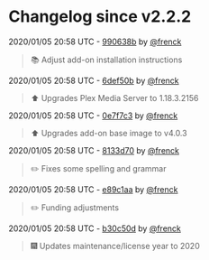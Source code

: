 # Changelog since v2.2.2

2020/01/05 20:58 UTC - [990638b](https://github.com/hassio-addons/addon-plex/commit/990638b389afde00e8fb0d0b39afc15130a9427f) by [@frenck](https://github.com/frenck)
> :books: Adjust add-on installation instructions 

2020/01/05 20:58 UTC - [6def50b](https://github.com/hassio-addons/addon-plex/commit/6def50beffd531242b6473be0334776b80ef9a84) by [@frenck](https://github.com/frenck)
> :arrow_up: Upgrades Plex Media Server to 1.18.3.2156 

2020/01/05 20:58 UTC - [0e7f7c3](https://github.com/hassio-addons/addon-plex/commit/0e7f7c3dc6dd831f236383a3cc4b9ec6e9cf94e4) by [@frenck](https://github.com/frenck)
> :arrow_up: Upgrades add-on base image to v4.0.3 

2020/01/05 20:58 UTC - [8133d70](https://github.com/hassio-addons/addon-plex/commit/8133d7019e051c99de7ca56d8e730e4fb563f083) by [@frenck](https://github.com/frenck)
> :pencil2: Fixes some spelling and grammar 

2020/01/05 20:58 UTC - [e89c1aa](https://github.com/hassio-addons/addon-plex/commit/e89c1aa45dcfbb9c6994b4cea1840b4508be20f1) by [@frenck](https://github.com/frenck)
> :pencil2: Funding adjustments 

2020/01/05 20:58 UTC - [b30c50d](https://github.com/hassio-addons/addon-plex/commit/b30c50d3f39a8f3c96aaaafffaa1e9cc670428e0) by [@frenck](https://github.com/frenck)
> :fireworks: Updates maintenance/license year to 2020 

